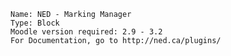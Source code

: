 
    Name: NED - Marking Manager
    Type: Block
    Moodle version required: 2.9 - 3.2
    For Documentation, go to http://ned.ca/plugins/
